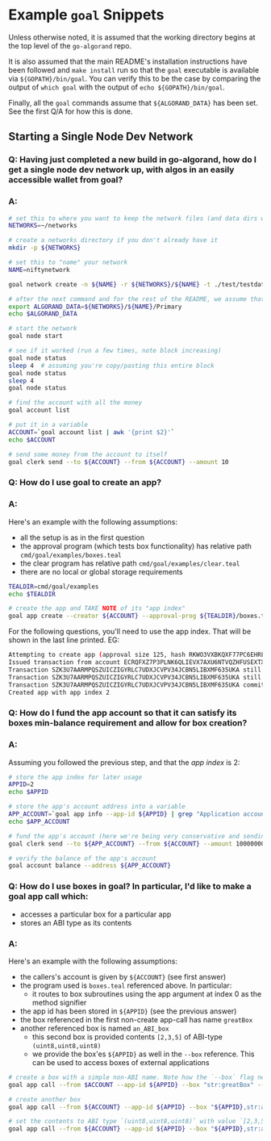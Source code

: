 # Example `goal` Snippets

Unless otherwise noted, it is assumed that the working directory
begins at the top level of the `go-algorand` repo.

It is also assumed that the main README's installation instructions have been followed and `make install` run so that the `goal` executable is available via `${GOPATH}/bin/goal`.
You can verify this to be the case by comparing the output of `which goal` with the output of `echo ${GOPATH}/bin/goal`.

Finally, all the `goal` commands assume that `${ALGORAND_DATA}` has been set. See the first Q/A for how this is done.

## Starting a Single Node Dev Network

### Q: Having just completed a new build in go-algorand, how do I get a single node dev network up, with algos in an easily accessible wallet from goal?

### A:

```sh
# set this to where you want to keep the network files (and data dirs will go beneath)
NETWORKS=~/networks

# create a networks directory if you don't already have it
mkdir -p ${NETWORKS}

# set this to "name" your network
NAME=niftynetwork

goal network create -n ${NAME} -r ${NETWORKS}/${NAME} -t ./test/testdata/nettemplates/OneNodeFuture.json

# after the next command and for the rest of the README, we assume that `${ALGORAND_DATA}` is set
export ALGORAND_DATA=${NETWORKS}/${NAME}/Primary
echo $ALGORAND_DATA

# start the network
goal node start

# see if it worked (run a few times, note block increasing)
goal node status
sleep 4  # assuming you're copy/pasting this entire block
goal node status
sleep 4
goal node status

# find the account with all the money
goal account list

# put it in a variable
ACCOUNT=`goal account list | awk '{print $2}'`
echo $ACCOUNT

# send some money from the account to itself
goal clerk send --to ${ACCOUNT} --from ${ACCOUNT} --amount 10
```

### Q: How do I use goal to create an app?

### A:
Here's an example with the following assumptions:
* all the setup is as in the first question
* the approval program (which tests box functionality) has relative path `cmd/goal/examples/boxes.teal`
* the clear program has relative path `cmd/goal/examples/clear.teal`
* there are no local or global storage requirements

```sh
TEALDIR=cmd/goal/examples
echo $TEALDIR

# create the app and TAKE NOTE of its "app index"
goal app create --creator ${ACCOUNT} --approval-prog ${TEALDIR}/boxes.teal --clear-prog ${TEALDIR}/clear.teal --global-byteslices 0 --global-ints 0 --local-byteslices 0 --local-ints 0
```

For the following questions, you'll need to use the app index. That will be shown in the last line printed. EG:

```sh
Attempting to create app (approval size 125, hash RKWO3VXBKQXF77PC6EHRLFXD4YTJYTJTGPTPWQ46YH5ESGPZ5JIA; clear size 3, hash IS4FW6ZCRMQRTDIINAVAQHD2GK6DXUNQHQ52IQGZEVPP4OEU56QA)
Issued transaction from account ECRQFXZ7P3PLNK6QLIEVX7AXU6NTVQZHFUSEXTXMBKKOA2NTIV4PCX7XNY, txid SZK3U7AARMPQSZUICZIGYRLC7UDXJCVPV34JCBN5LIBXMF635UKA (fee 1000)
Transaction SZK3U7AARMPQSZUICZIGYRLC7UDXJCVPV34JCBN5LIBXMF635UKA still pending as of round 12
Transaction SZK3U7AARMPQSZUICZIGYRLC7UDXJCVPV34JCBN5LIBXMF635UKA still pending as of round 13
Transaction SZK3U7AARMPQSZUICZIGYRLC7UDXJCVPV34JCBN5LIBXMF635UKA committed in round 14
Created app with app index 2
```

### Q: How do I fund the app account so that it can satisfy its boxes min-balance requirement and allow for box creation?

### A:
Assuming you followed the previous step, and that the _app index_ is 2:

```sh
# store the app index for later usage
APPID=2
echo $APPID

# store the app's account address into a variable
APP_ACCOUNT=`goal app info --app-id ${APPID} | grep "Application account" | awk '{print $3}'`
echo $APP_ACCOUNT

# fund the app's account (here we're being very conservative and sending 10 algos)
goal clerk send --to ${APP_ACCOUNT} --from ${ACCOUNT} --amount 10000000

# verify the balance of the app's account
goal account balance --address ${APP_ACCOUNT}
```

### Q: How do I use boxes in goal? In particular, I'd like to make a goal app call which:
* accesses a particular box for a particular app
* stores an ABI type as its contents

### A:
Here's an example with the following assumptions:

* the callers's account is given by `${ACCOUNT}` (see first answer)
* the program used is `boxes.teal` referenced above. In particular:
  * it routes to box subroutines using the app argument at index 0 as the method signifier
* the app id has been stored in `${APPID}` (see the previous answer)
* the box referenced in the first non-create app-call has name `greatBox`
* another referenced box is named `an_ABI_box`
  * this second box is provided contents `[2,3,5]` of ABI-type `(uint8,uint8,uint8)`
  * we provide the box'es `${APPID}` as well in the `--box` reference. This can be used to access boxes of external applications

```sh
# create a box with a simple non-ABI name. Note how the `--box` flag needs to be set so as to refer to the box being touched
goal app call --from $ACCOUNT --app-id ${APPID} --box "str:greatBox" --app-arg "str:create" --app-arg "str:greatBox"

# create another box
goal app call --from ${ACCOUNT} --app-id ${APPID} --box "${APPID},str:an_ABI_box" --app-arg "str:create" --app-arg "str:an_ABI_box"

# set the contents to ABI type `(uint8,uint8,uint8)` with value `[2,3,5]`
goal app call --from ${ACCOUNT} --app-id ${APPID} --box "${APPID},str:an_ABI_box" --app-arg "str:set" --app-arg "str:an_ABI_box"  --app-arg "abi:(uint8,uint8,uint8):[2,3,5]"
```